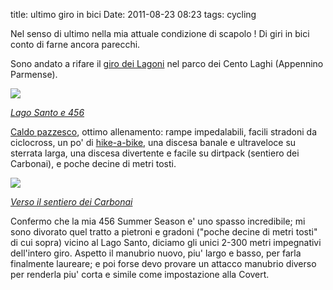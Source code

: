 title: ultimo giro in bici
Date: 2011-08-23 08:23
tags: cycling
 

Nel senso di ultimo nella mia attuale condizione di scapolo ! Di giri in bici
conto di farne ancora parecchi.

Sono andato a rifare il [giro dei Lagoni](http://connect.garmin.com/activity/108678682) nel parco dei Cento Laghi (Appennino Parmense).

![](http://farm7.static.flickr.com/6190/6071887555_9f5b5f4f47.jpg)

[_Lago Santo e 456_](http://www.flickr.com/photos/aadm/6071887555/)

[Caldo pazzesco](http://www.flickr.com/photos/aadm/6071886777/), ottimo
allenamento: rampe impedalabili, facili stradoni da ciclocross, un po' di
[hike-a-bike](http://www.flickr.com/photos/aadm/6071882227/), una discesa
banale e ultraveloce su sterrata larga, una discesa divertente e facile su
dirtpack (sentiero dei Carbonai), e poche decine di metri tosti.

![](http://farm7.static.flickr.com/6186/6071889783_5af9256ae9.jpg)

[_Verso il sentiero dei Carbonai_](http://www.flickr.com/photos/aadm/6071889783/)

Confermo che la mia 456 Summer Season e' uno spasso incredibile; mi sono
divorato quel tratto a pietroni e gradoni ("poche decine di metri tosti" di
cui sopra) vicino al Lago Santo, diciamo gli unici 2-300 metri impegnativi
dell'intero giro. Aspetto il manubrio nuovo, piu' largo e basso, per farla
finalmente laureare; e poi forse devo provare un attacco manubrio diverso per
renderla piu' corta e simile come impostazione alla Covert.
